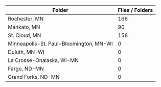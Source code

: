 | Folder                                  |   Files / Folders |
|-----------------------------------------|-------------------|
| Rochester, MN                           |               166 |
| Mankato, MN                             |                90 |
| St. Cloud, MN                           |               158 |
| Minneapolis-St. Paul-Bloomington, MN-WI |                 0 |
| Duluth, MN-WI                           |                 0 |
| La Crosse-Onalaska, WI-MN               |                 0 |
| Fargo, ND-MN                            |                 0 |
| Grand Forks, ND-MN                      |                 0 |